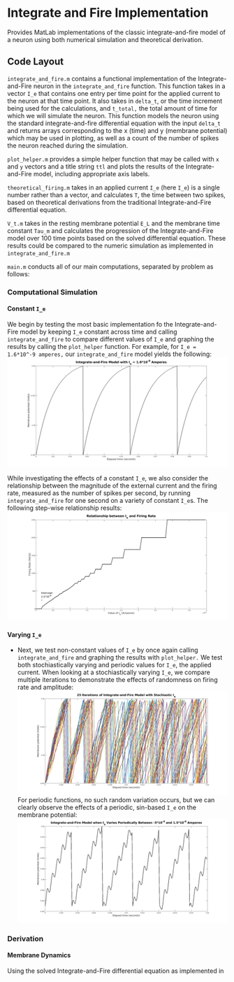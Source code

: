 # Integrate and Fire Implementation

Provides MatLab implementations of the classic integrate-and-fire model of a neuron 
using both numerical simulation and theoretical derivation. 

## Code Layout
`integrate_and_fire.m` contains a functional implementation of the Integrate-and-Fire neuron 
in the `integrate_and_fire` function. This function takes in a vector `I_e` that contains one 
entry per time point for the applied current to the neuron at that time point. It also takes in 
`delta_t`, or the time increment being used for the calculations, and `t_total,` the total amount 
of time for which we will simulate the neuron. This function models the neuron using the standard
integrate-and-fire differential equation with the input `delta_t` and returns arrays corresponding to the 
x (time) and y (membrane potential) which may be used in plotting, as well as a count of the number
of spikes the neuron reached during the simulation.

`plot_helper.m` provides a simple helper function that may be called with `x` and `y` vectors and a title 
string `ttl` and plots the results of the Integrate-and-Fire model, including appropriate axis labels. 

`theoretical_firing.m` takes in an applied current `I_e` (here `I_e`) is a single number rather
than a vector, and calculates `T`, the time between two spikes, based on theoretical derivations
from the traditional Integrate-and-Fire differential equation. 

`V_t.m` takes in the resting membrane potential `E_L` and the membrane time constant `Tau_m` 
and calculates the progression of the Integrate-and-Fire model over 100 time points based on the
solved differential equation. These results could be compared to the numeric simulation as implemented
in `integrate_and_fire.m`

`main.m` conducts all of our main computations, separated by problem as follows: 

### Computational Simulation
#### Constant `I_e`
We begin by testing the most basic implementation fo the Integrate-and-Fire model by keeping `I_e` constant
across time and calling `integrate_and_fire` to compare different values of `I_e` and graphing the results by
calling the `plot_helper` function. For example, for `I_e = 1.6*10^-9 amperes,` our `integrate_and_fire` model
yields the following:
![](figs/Q3pt2.jpg)

While investigating the effects of a constant `I_e`, we also consider the relationship between the magnitude of
the external current and the firing rate, measured as the number of spikes per second, by running `integrate_and_fire`
for one second on a variety of constant `I_e`s. The following step-wise relationship results: 
![](figs/Q4pt1.jpg)

#### Varying `I_e`
* Next, we test non-constant values of `I_e` by once again calling `integrate_and_fire` and graphing the results
with `plot_helper.` We test both stochiastically varying and periodic values for `I_e`, the applied current. When
looking at a stochiastically varying `I_e`, we compare multiple iterations to demonstrate the effects of randomness 
on firing rate and amplitude: 
![](figs/Q5pt2.jpg)
For periodic functions, no such random variation occurs, but we can clearly observe the effects of a periodic,
sin-based `I_e` on the membrane potential: 
![](figs/Q5pt4.jpg)



### Derivation 
#### Membrane Dynamics
Using the solved Integrate-and-Fire differential equation as implemented in 



